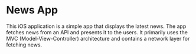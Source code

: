# News App
This iOS application is a simple app that displays the latest news. The app fetches news from an API and presents it to the users. 
It primarily uses the MVC (Model-View-Controller) architecture and contains a network layer for fetching news.
